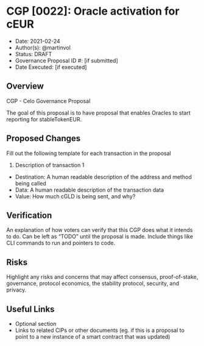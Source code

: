 # CGP [0022]: Oracle activation for cEUR

- Date: 2021-02-24
- Author(s): @martinvol
- Status: DRAFT
- Governance Proposal ID #: [if submitted]
- Date Executed: [if executed]

## Overview

CGP - Celo Governance Proposal

The goal of this proposal is to have proposal that enables Oracles to start reporting for stableTokenEUR.

## Proposed Changes

Fill out the following template for each transaction in the proposal

1. Description of transaction 1 
  - Destination: A human readable description of the address and method being called
  - Data: A human readable description of the transaction data
  - Value: How much cGLD is being sent, and why?

## Verification

An explanation of how voters can verify that this CGP does what it intends to do. Can be left as “TODO” until the proposal is made. Include things like CLI commands to run and pointers to code.

## Risks

Highlight any risks and concerns that may affect consensus, proof-of-stake, governance, protocol economics, the stability protocol, security, and privacy.

## Useful Links

* Optional section
* Links to related CIPs or other documents (eg. if this is a proposal to point to a new instance of a smart contract that was updated)
